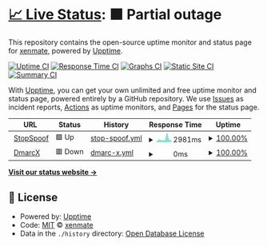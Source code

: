 # [📈 Live Status](https://xenmate.github.io/mon-ss): <!--live status--> **🟧 Partial outage**

This repository contains the open-source uptime monitor and status page for [xenmate](https://xenmate.github.io/mon-ss), powered by [Upptime](https://github.com/upptime/upptime).

[![Uptime CI](https://github.com/xenmate/mon-ss/workflows/Uptime%20CI/badge.svg)](https://github.com/xenmate/mon-ss/actions?query=workflow%3A%22Uptime+CI%22)
[![Response Time CI](https://github.com/xenmate/mon-ss/workflows/Response%20Time%20CI/badge.svg)](https://github.com/xenmate/mon-ss/actions?query=workflow%3A%22Response+Time+CI%22)
[![Graphs CI](https://github.com/xenmate/mon-ss/workflows/Graphs%20CI/badge.svg)](https://github.com/xenmate/mon-ss/actions?query=workflow%3A%22Graphs+CI%22)
[![Static Site CI](https://github.com/xenmate/mon-ss/workflows/Static%20Site%20CI/badge.svg)](https://github.com/xenmate/mon-ss/actions?query=workflow%3A%22Static+Site+CI%22)
[![Summary CI](https://github.com/xenmate/mon-ss/workflows/Summary%20CI/badge.svg)](https://github.com/xenmate/mon-ss/actions?query=workflow%3A%22Summary+CI%22)

With [Upptime](https://upptime.js.org), you can get your own unlimited and free uptime monitor and status page, powered entirely by a GitHub repository. We use [Issues](https://github.com/xenmate/mon-ss/issues) as incident reports, [Actions](https://github.com/xenmate/mon-ss/actions) as uptime monitors, and [Pages](https://xenmate.github.io/mon-ss) for the status page.

<!--start: status pages-->
<!-- This summary is generated by Upptime (https://github.com/upptime/upptime) -->
<!-- Do not edit this manually, your changes will be overwritten -->
<!-- prettier-ignore -->
| URL | Status | History | Response Time | Uptime |
| --- | ------ | ------- | ------------- | ------ |
| <img alt="" src="https://favicons.githubusercontent.com/stopspoof.com" height="13"> [StopSpoof](https://stopspoof.com) | 🟩 Up | [stop-spoof.yml](https://github.com/xenmate/mon-ss/commits/HEAD/history/stop-spoof.yml) | <details><summary><img alt="Response time graph" src="./graphs/stop-spoof/response-time-week.png" height="20"> 2981ms</summary><br><a href="https://xenmate.github.io/mon-ss/history/stop-spoof"><img alt="Response time 2423" src="https://img.shields.io/endpoint?url=https%3A%2F%2Fraw.githubusercontent.com%2Fxenmate%2Fmon-ss%2FHEAD%2Fapi%2Fstop-spoof%2Fresponse-time.json"></a><br><a href="https://xenmate.github.io/mon-ss/history/stop-spoof"><img alt="24-hour response time 2722" src="https://img.shields.io/endpoint?url=https%3A%2F%2Fraw.githubusercontent.com%2Fxenmate%2Fmon-ss%2FHEAD%2Fapi%2Fstop-spoof%2Fresponse-time-day.json"></a><br><a href="https://xenmate.github.io/mon-ss/history/stop-spoof"><img alt="7-day response time 2981" src="https://img.shields.io/endpoint?url=https%3A%2F%2Fraw.githubusercontent.com%2Fxenmate%2Fmon-ss%2FHEAD%2Fapi%2Fstop-spoof%2Fresponse-time-week.json"></a><br><a href="https://xenmate.github.io/mon-ss/history/stop-spoof"><img alt="30-day response time 2363" src="https://img.shields.io/endpoint?url=https%3A%2F%2Fraw.githubusercontent.com%2Fxenmate%2Fmon-ss%2FHEAD%2Fapi%2Fstop-spoof%2Fresponse-time-month.json"></a><br><a href="https://xenmate.github.io/mon-ss/history/stop-spoof"><img alt="1-year response time 2423" src="https://img.shields.io/endpoint?url=https%3A%2F%2Fraw.githubusercontent.com%2Fxenmate%2Fmon-ss%2FHEAD%2Fapi%2Fstop-spoof%2Fresponse-time-year.json"></a></details> | <details><summary><a href="https://xenmate.github.io/mon-ss/history/stop-spoof">100.00%</a></summary><a href="https://xenmate.github.io/mon-ss/history/stop-spoof"><img alt="All-time uptime 85.07%" src="https://img.shields.io/endpoint?url=https%3A%2F%2Fraw.githubusercontent.com%2Fxenmate%2Fmon-ss%2FHEAD%2Fapi%2Fstop-spoof%2Fuptime.json"></a><br><a href="https://xenmate.github.io/mon-ss/history/stop-spoof"><img alt="24-hour uptime 100.00%" src="https://img.shields.io/endpoint?url=https%3A%2F%2Fraw.githubusercontent.com%2Fxenmate%2Fmon-ss%2FHEAD%2Fapi%2Fstop-spoof%2Fuptime-day.json"></a><br><a href="https://xenmate.github.io/mon-ss/history/stop-spoof"><img alt="7-day uptime 100.00%" src="https://img.shields.io/endpoint?url=https%3A%2F%2Fraw.githubusercontent.com%2Fxenmate%2Fmon-ss%2FHEAD%2Fapi%2Fstop-spoof%2Fuptime-week.json"></a><br><a href="https://xenmate.github.io/mon-ss/history/stop-spoof"><img alt="30-day uptime 87.91%" src="https://img.shields.io/endpoint?url=https%3A%2F%2Fraw.githubusercontent.com%2Fxenmate%2Fmon-ss%2FHEAD%2Fapi%2Fstop-spoof%2Fuptime-month.json"></a><br><a href="https://xenmate.github.io/mon-ss/history/stop-spoof"><img alt="1-year uptime 85.07%" src="https://img.shields.io/endpoint?url=https%3A%2F%2Fraw.githubusercontent.com%2Fxenmate%2Fmon-ss%2FHEAD%2Fapi%2Fstop-spoof%2Fuptime-year.json"></a></details>
| <img alt="" src="https://favicons.githubusercontent.com/dmarcx.com" height="13"> [DmarcX](https://dmarcx.com) | 🟥 Down | [dmarc-x.yml](https://github.com/xenmate/mon-ss/commits/HEAD/history/dmarc-x.yml) | <details><summary><img alt="Response time graph" src="./graphs/dmarc-x/response-time-week.png" height="20"> 0ms</summary><br><a href="https://xenmate.github.io/mon-ss/history/dmarc-x"><img alt="Response time 0" src="https://img.shields.io/endpoint?url=https%3A%2F%2Fraw.githubusercontent.com%2Fxenmate%2Fmon-ss%2FHEAD%2Fapi%2Fdmarc-x%2Fresponse-time.json"></a><br><a href="https://xenmate.github.io/mon-ss/history/dmarc-x"><img alt="24-hour response time 0" src="https://img.shields.io/endpoint?url=https%3A%2F%2Fraw.githubusercontent.com%2Fxenmate%2Fmon-ss%2FHEAD%2Fapi%2Fdmarc-x%2Fresponse-time-day.json"></a><br><a href="https://xenmate.github.io/mon-ss/history/dmarc-x"><img alt="7-day response time 0" src="https://img.shields.io/endpoint?url=https%3A%2F%2Fraw.githubusercontent.com%2Fxenmate%2Fmon-ss%2FHEAD%2Fapi%2Fdmarc-x%2Fresponse-time-week.json"></a><br><a href="https://xenmate.github.io/mon-ss/history/dmarc-x"><img alt="30-day response time 0" src="https://img.shields.io/endpoint?url=https%3A%2F%2Fraw.githubusercontent.com%2Fxenmate%2Fmon-ss%2FHEAD%2Fapi%2Fdmarc-x%2Fresponse-time-month.json"></a><br><a href="https://xenmate.github.io/mon-ss/history/dmarc-x"><img alt="1-year response time 0" src="https://img.shields.io/endpoint?url=https%3A%2F%2Fraw.githubusercontent.com%2Fxenmate%2Fmon-ss%2FHEAD%2Fapi%2Fdmarc-x%2Fresponse-time-year.json"></a></details> | <details><summary><a href="https://xenmate.github.io/mon-ss/history/dmarc-x">100.00%</a></summary><a href="https://xenmate.github.io/mon-ss/history/dmarc-x"><img alt="All-time uptime 99.86%" src="https://img.shields.io/endpoint?url=https%3A%2F%2Fraw.githubusercontent.com%2Fxenmate%2Fmon-ss%2FHEAD%2Fapi%2Fdmarc-x%2Fuptime.json"></a><br><a href="https://xenmate.github.io/mon-ss/history/dmarc-x"><img alt="24-hour uptime 100.00%" src="https://img.shields.io/endpoint?url=https%3A%2F%2Fraw.githubusercontent.com%2Fxenmate%2Fmon-ss%2FHEAD%2Fapi%2Fdmarc-x%2Fuptime-day.json"></a><br><a href="https://xenmate.github.io/mon-ss/history/dmarc-x"><img alt="7-day uptime 100.00%" src="https://img.shields.io/endpoint?url=https%3A%2F%2Fraw.githubusercontent.com%2Fxenmate%2Fmon-ss%2FHEAD%2Fapi%2Fdmarc-x%2Fuptime-week.json"></a><br><a href="https://xenmate.github.io/mon-ss/history/dmarc-x"><img alt="30-day uptime 100.00%" src="https://img.shields.io/endpoint?url=https%3A%2F%2Fraw.githubusercontent.com%2Fxenmate%2Fmon-ss%2FHEAD%2Fapi%2Fdmarc-x%2Fuptime-month.json"></a><br><a href="https://xenmate.github.io/mon-ss/history/dmarc-x"><img alt="1-year uptime 99.86%" src="https://img.shields.io/endpoint?url=https%3A%2F%2Fraw.githubusercontent.com%2Fxenmate%2Fmon-ss%2FHEAD%2Fapi%2Fdmarc-x%2Fuptime-year.json"></a></details>

<!--end: status pages-->

[**Visit our status website →**](https://xenmate.github.io/mon-ss)

## 📄 License

- Powered by: [Upptime](https://github.com/upptime/upptime)
- Code: [MIT](./LICENSE) © [xenmate](https://xenmate.github.io/mon-ss)
- Data in the `./history` directory: [Open Database License](https://opendatacommons.org/licenses/odbl/1-0/)
